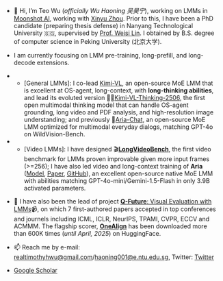 - 👋 Hi, I’m Teo Wu (*officially Wu Haoning 吴昊宁*), working on LMMs in [Moonshot AI](https://kimi.ai), working with [Xinyu Zhou](https://scholar.google.com/citations?user=Jv4LCj8AAAAJ&hl=en). Prior to this, I have been a PhD candidate (preparing thesis defense) in Nanyang Technological University 🇸🇬, supervised by [Prof. Weisi Lin](https://personal.ntu.edu.sg/wslin/Home.html). I obtained by B.S. degree of computer science in Peking University (北京大学).

- I am currently focusing on LMM pre-training, long-prefill, and long-decode extensions.
- - [General LMMs]: I co-lead [Kimi-VL](https://github.com/MoonshotAI/Kimi-VL), an open-source MoE LMM that is excellent at OS-agent, long-context, with **long-thinking abilities**, and lead its evoluted version 🤔👀[Kimi-VL-Thinking-2506](https://huggingface.co/moonshotai/Kimi-VL-A3B-Thinking-2506), the first open multimodal thinking model that can handle OS-agent grounding, long video and PDF analysis, and high-resolution image understanding; and previously 💬[Aria-Chat](https://huggingface.co/rhymes-ai/Aria-Chat), an open-source MoE LMM optimized for multimodal everyday dialogs, matching GPT-4o on WildVision-Bench.
- - [Video LMMs]: I have designed 🎬[**LongVideoBench**](https://longvideobench.github.io/), the first video benchmark for LMMs proven improvable given more input frames (>=256); I have also led video and long-context training of **Aria** ([Model](https://huggingface.co/rhymes-ai/Aria), [Paper](https://huggingface.co/papers/2410.05993), [GitHub](https://github.com/rhymes-ai/Aria)), an excellent open-source native MoE LMM with abilities matching GPT-4o-mini/Gemini-1.5-Flash in only 3.9B activated parameters.

- 🌱 I have also been the lead of project [**Q-Future**: Visual Evaluation with LMMs](https://github.com/Q-Future)📹, on which 7 first-authored papers accepted in top conferences and journels including ICML, ICLR, NeurIPS, TPAMI, CVPR, ECCV and ACMMM. The flagship scorer, [**OneAlign**](https://huggingface.co/q-future/one-align) has been downloaded more than 600K times (*until April, 2025*) on HuggingFace.


- 📫 Reach me by e-mail: realtimothyhwu@gmail.com/haoning001@e.ntu.edu.sg, Twitter: [Twitter](https://twitter.com/HaoningTimothy)
- [Google Scholar](https://scholar.google.com.hk/citations?user=wth-VbMAAAAJ&hl=en-US)

<!---
teowu/teowu is a ✨ special ✨ repository because its `README.md` (this file) appears on your GitHub profile.
You can click the Preview link to take a look at your changes.
--->
